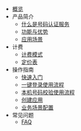 * [概览](README.md)
* 产品简介
   * [什么是号码认证服务](unvs/README)
   * [功能与优势](unvs/README)
   * [应用场景](unvs/README)
* 计费
   * [计费模式](unvs/README)
   * [定价表](unvs/README)
* 操作指南
   * [快速入门](unvs/guide)
   * [一键登录使用流程](unvs/guide)
   * [本机号码校验使用流程](unvs/guide)
   * [创建应用](unvs/README)
   * [业务场景配置](unvs/README)
* 常见问题
   * [FAQ](unvs/README)
